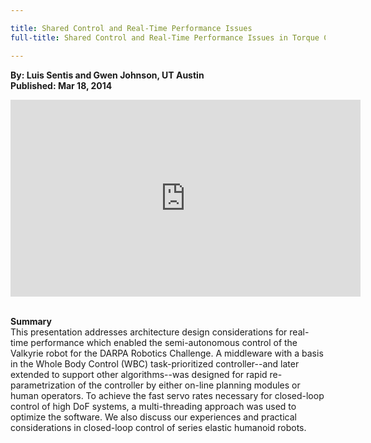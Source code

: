 ```yaml
---

title: Shared Control and Real-Time Performance Issues
full-title: Shared Control and Real-Time Performance Issues in Torque Controlled Humanoid Robots

---
```


**By: Luis Sentis and Gwen Johnson, UT Austin**  
**Published: Mar 18, 2014**

<div class="auto-resizable-iframe"><div>
<iframe width="560" height="315" src="https://www.youtube.com/embed/6WwhpdxKVMs" frameborder="0" allowfullscreen></iframe>
</div></div><br>

**Summary**  
This presentation addresses architecture design considerations for real-time performance which enabled the semi-autonomous control of the Valkyrie robot for the DARPA Robotics Challenge. A middleware with a basis in the Whole Body Control (WBC) task-prioritized controller--and later extended to support other algorithms--was designed for rapid re-parametrization of the controller by either on-line planning modules or human operators. To achieve the fast servo rates necessary for closed-loop control of high DoF systems, a multi-threading approach was used to optimize the software. We also discuss our experiences and practical considerations in closed-loop control of series elastic humanoid robots.